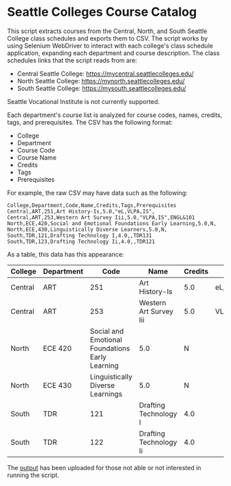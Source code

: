 # Seattle Colleges Course Catalog

This script extracts courses from the Central, North, and South Seattle College class schedules and exports them to CSV. The script works by using Selenium WebDriver to interact with each college's class schedule application, expanding each department and course description. The class schedules links that the script reads from are:

* Central Seattle College: https://mycentral.seattlecolleges.edu/
* North Seattle College: https://mynorth.seattlecolleges.edu/
* South Seattle College: https://mysouth.seattlecolleges.edu/

Seattle Vocational Institute is not currently supported.

Each department's course list is analyzed for course codes, names, credits, tags, and prerequisites. The CSV has the following format:

* College
* Department
* Course Code
* Course Name
* Credits
* Tags
* Prerequisites

For example, the raw CSV may have data such as the following:

```
College,Department,Code,Name,Credits,Tags,Prerequisites
Central,ART,251,Art History-Is,5.0,"eL,VLPA,IS",
Central,ART,253,Western Art Survey Iii,5.0,"VLPA,IS",ENGL&101
North,ECE,420,Social and Emotional Foundations Early Learning,5.0,N,
North,ECE,430,Linguistically Diverse Learners,5.0,N,
South,TDR,121,Drafting Technology I,4.0,,TDR131
South,TDR,123,Drafting Technology Ii,4.0,,TDR121
```

As a table, this data has this appearance:

| College | Department | Code | Name | Credits | Tags | Prerequisites |
| ------- | ---------- | ---- | ---- | ------- | ---- | ------------- |
| Central | ART | 251 | Art History-Is | 5.0 | eL,VLPA,IS | |
| Central | ART | 253 | Western Art Survey Iii | 5.0 | VLPA,IS | ENGL&101 |
| North | ECE 420 | Social and Emotional Foundations Early Learning | 5.0 | N | |
| North | ECE 430 | Linguistically Diverse Learnings | 5.0 | N | |
| South | TDR | 121 | Drafting Technology I | 4.0 | | TDR131 |
| South | TDR | 122 | Drafting Technology Ii | 4.0 | | TDR121 |

The [output](sccourses.csv) has been uploaded for those not able or not interested in running the script.

